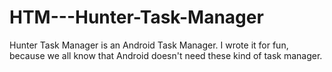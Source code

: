HTM---Hunter-Task-Manager
=========================

Hunter Task Manager is an Android Task Manager. I wrote it for fun, because we all know that Android doesn't need these kind of task manager.